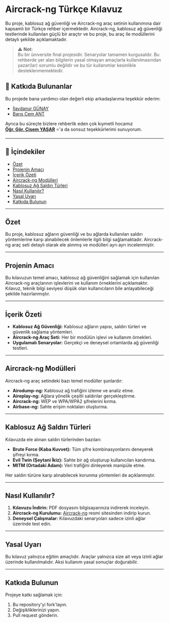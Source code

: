 # Aircrack-ng Türkçe Kılavuz

Bu proje, kablosuz ağ güvenliği ve Aircrack-ng araç setinin kullanımına dair kapsamlı bir Türkçe rehber içermektedir. Aircrack-ng, kablosuz ağ güvenliği testlerinde kullanılan güçlü bir araçtır ve bu proje, bu araç ile modüllerini detaylı şekilde açıklamaktadır.

> ⚠️ **Not:**  
> Bu bir üniversite final projesidir. Senaryolar tamamen kurgusaldır. Bu rehberde yer alan bilgilerin yasal olmayan amaçlarla kullanılmasından yazar(lar) sorumlu değildir ve bu tür kullanımlar kesinlikle desteklenmemektedir.

## 🙌 Katkıda Bulunanlar

Bu projede bana yardımcı olan değerli ekip arkadaşlarıma teşekkür ederim:

- [İlaydanur GÜNAY](https://github.com/Kizanim0)  
- [Barış Cem ANT](https://github.com/0Baris)

Ayrıca bu süreçte bizlere rehberlik eden çok kıymetli hocamız  
[**Öğr. Gör. Çisem YAŞAR**](https://github.com/cyasar34) ⭐'a da sonsuz teşekkürlerimi sunuyorum.

---

## 📘 İçindekiler

- [Özet](#özet)
- [Projenin Amacı](#projenin-amacı)
- [İçerik Özeti](#içerik-özeti)
- [Aircrack-ng Modülleri](#aircrack-ng-modülleri)
- [Kablosuz Ağ Saldırı Türleri](#kablosuz-ağ-saldırı-türleri)
- [Nasıl Kullanılır?](#nasıl-kullanılır)
- [Yasal Uyarı](#yasal-uyarı)
- [Katkıda Bulunun](#katkıda-bulunun)

---

## Özet

Bu proje, kablosuz ağların güvenliği ve bu ağlarda kullanılan saldırı yöntemlerine karşı alınabilecek önlemlerle ilgili bilgi sağlamaktadır. Aircrack-ng araç seti detaylı olarak ele alınmış ve modülleri ayrı ayrı incelenmiştir.

---

## Projenin Amacı

Bu kılavuzun temel amacı, kablosuz ağ güvenliğini sağlamak için kullanılan Aircrack-ng araçlarının işlevlerini ve kullanım örneklerini açıklamaktır. Kılavuz, teknik bilgi seviyesi düşük olan kullanıcıların bile anlayabileceği şekilde hazırlanmıştır.

---

## İçerik Özeti

- **Kablosuz Ağ Güvenliği:** Kablosuz ağların yapısı, saldırı türleri ve güvenlik sağlama yöntemleri.  
- **Aircrack-ng Araç Seti:** Her bir modülün işlevi ve kullanım örnekleri.  
- **Uygulamalı Senaryolar:** Gerçekçi ve deneysel ortamlarda ağ güvenliği testleri.

---

## Aircrack-ng Modülleri

Aircrack-ng araç setindeki bazı temel modüller şunlardır:

- **Airodump-ng:** Kablosuz ağ trafiğini izleme ve analiz etme.  
- **Aireplay-ng:** Ağlara yönelik çeşitli saldırılar gerçekleştirme.  
- **Aircrack-ng:** WEP ve WPA/WPA2 şifrelerini kırma.  
- **Airbase-ng:** Sahte erişim noktaları oluşturma.

---

## Kablosuz Ağ Saldırı Türleri

Kılavuzda ele alınan saldırı türlerinden bazıları:

- **Brute Force (Kaba Kuvvet):** Tüm şifre kombinasyonlarını deneyerek şifreyi kırma.  
- **Evil Twin (Şeytani İkiz):** Sahte bir ağ oluşturup kullanıcıları kandırma.  
- **MITM (Ortadaki Adam):** Veri trafiğini dinleyerek manipüle etme.

Her saldırı türüne karşı alınabilecek korunma yöntemleri de açıklanmıştır.

---

## Nasıl Kullanılır?

1. **Kılavuzu İndirin:** PDF dosyasını bilgisayarınıza indirerek inceleyin.  
2. **Aircrack-ng Kurulumu:** [Aircrack-ng](https://www.aircrack-ng.org/) resmi sitesinden indirip kurun.  
3. **Deneysel Çalışmalar:** Kılavuzdaki senaryoları sadece izinli ağlar üzerinde test edin.

---

## Yasal Uyarı

Bu kılavuz yalnızca eğitim amaçlıdır. Araçlar yalnızca size ait veya izinli ağlar üzerinde kullanılmalıdır. Aksi kullanım yasal sonuçlar doğurabilir.

---

## Katkıda Bulunun

Projeye katkı sağlamak için:

1. Bu repository'yi fork'layın.  
2. Değişikliklerinizi yapın.  
3. Pull request gönderin.

